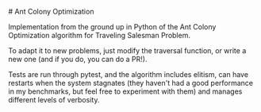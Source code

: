 # Ant Colony Optimization

Implementation from the ground up in Python of the Ant Colony Optimization algorithm for Traveling Salesman Problem.

To adapt it to new problems, just modify the traversal function, or write a new one (and if you do, you can do a PR!).

Tests are run through pytest, and the algorithm includes elitism, can have restarts when the system stagnates (they haven't had a good performance in my benchmarks, but feel free to experiment with them) and manages different levels of verbosity.

